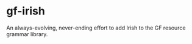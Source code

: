 # gf-irish
An always-evolving, never-ending effort to add Irish to the GF resource grammar library.
